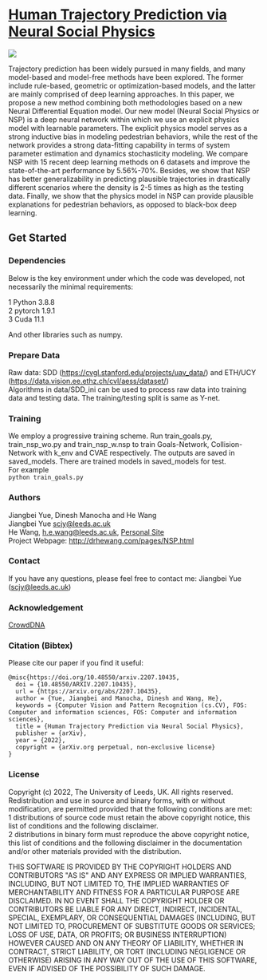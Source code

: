 # [Human Trajectory Prediction via Neural Social Physics](https://arxiv.org/pdf/2207.10435.pdf)
![](https://github.com/realcrane/Human-Trajectory-Prediction-via-Neural-Social-Physics/blob/main/images/model.png)

Trajectory prediction has been widely pursued in many fields, and many model-based and model-free methods have been explored. The former include rule-based, geometric or optimization-based models, and the latter are mainly comprised of deep learning approaches. In this paper, we propose a new method combining both methodologies based on a new Neural Differential Equation model. Our new model (Neural Social Physics or NSP) is a deep neural network within which we use an explicit physics model with learnable parameters. The explicit physics model serves as a strong inductive bias in modeling pedestrian behaviors, while the rest of the network provides a strong data-fitting capability in terms of system parameter estimation and dynamics stochasticity modeling. We compare NSP with 15 recent deep learning methods on 6 datasets and improve the state-of-the-art performance by 5.56%-70%. Besides, we show that NSP has better generalizability in predicting plausible trajectories in drastically different scenarios where the density is 2-5 times as high as the testing data. Finally, we show that the physics model in NSP can provide plausible explanations for pedestrian behaviors, as opposed to black-box deep learning.

## Get Started
### Dependencies
Below is the key environment under which the code was developed, not necessarily the minimal requirements:  
  
 1 Python 3.8.8  
 2 pytorch 1.9.1  
 3 Cuda 11.1  
  
And other libraries such as numpy.  
### Prepare Data  
Raw data: SDD (https://cvgl.stanford.edu/projects/uav_data/) and ETH/UCY (https://data.vision.ee.ethz.ch/cvl/aess/dataset/)  
Algorithms in data/SDD_ini can be used to process raw data into training data and testing data. The training/testing split is same as Y-net.  

### Training  
We employ a progressive training scheme. Run train_goals.py, train_nsp_wo.py and train_nsp_w.nsp to train Goals-Network, Collision-Network with k_env and CVAE respectively. The outputs are saved in saved_models. There are trained models in saved_models for test.  
For example  
`python train_goals.py                                                                                `  

### Authors  
Jiangbei Yue, Dinesh Manocha and He Wang  
Jiangbei Yue scjy@leeds.ac.uk  
He Wang, h.e.wang@leeds.ac.uk, [Personal Site](http://drhewang.com/)  
Project Webpage: http://drhewang.com/pages/NSP.html  

### Contact  
If you have any questions, please feel free to contact me: Jiangbei Yue (scjy@leeds.ac.uk)  

### Acknowledgement  
[CrowdDNA](https://crowddna.eu/)  

### Citation (Bibtex)  
Please cite our paper if you find it useful:
```
@misc{https://doi.org/10.48550/arxiv.2207.10435,
  doi = {10.48550/ARXIV.2207.10435},
  url = {https://arxiv.org/abs/2207.10435},
  author = {Yue, Jiangbei and Manocha, Dinesh and Wang, He},
  keywords = {Computer Vision and Pattern Recognition (cs.CV), FOS: Computer and information sciences, FOS: Computer and information sciences},
  title = {Human Trajectory Prediction via Neural Social Physics},
  publisher = {arXiv},
  year = {2022},
  copyright = {arXiv.org perpetual, non-exclusive license}
}
```  

### License  
Copyright (c) 2022, The University of Leeds, UK. All rights reserved.  
Redistribution and use in source and binary forms, with or without modification, are permitted provided that the following conditions are met:    
 1 distributions of source code must retain the above copyright notice, this list of conditions and the following disclaimer.    
 2 distributions in binary form must reproduce the above copyright notice, this list of conditions and the following disclaimer in the documentation and/or other materials provided with the distribution.

THIS SOFTWARE IS PROVIDED BY THE COPYRIGHT HOLDERS AND CONTRIBUTORS "AS IS" AND ANY EXPRESS OR IMPLIED WARRANTIES, INCLUDING, BUT NOT LIMITED TO, THE IMPLIED WARRANTIES OF MERCHANTABILITY AND FITNESS FOR A PARTICULAR PURPOSE ARE DISCLAIMED. IN NO EVENT SHALL THE COPYRIGHT HOLDER OR CONTRIBUTORS BE LIABLE FOR ANY DIRECT, INDIRECT, INCIDENTAL, SPECIAL, EXEMPLARY, OR CONSEQUENTIAL DAMAGES (INCLUDING, BUT NOT LIMITED TO, PROCUREMENT OF SUBSTITUTE GOODS OR SERVICES; LOSS OF USE, DATA, OR PROFITS; OR BUSINESS INTERRUPTION) HOWEVER CAUSED AND ON ANY THEORY OF LIABILITY, WHETHER IN CONTRACT, STRICT LIABILITY, OR TORT (INCLUDING NEGLIGENCE OR OTHERWISE) ARISING IN ANY WAY OUT OF THE USE OF THIS SOFTWARE, EVEN IF ADVISED OF THE POSSIBILITY OF SUCH DAMAGE.




